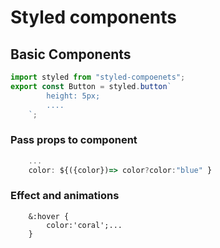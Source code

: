 # Styled components

## Basic Components

```javascript
import styled from "styled-compoenets";
export const Button = styled.button`
        height: 5px;
        ....
    `;
```

### Pass props to component

```javascript
    ...
    color: ${({color})=> color?color:"blue" }
```

### Effect and animations

```
    &:hover {
        color:'coral';...
    }
```
